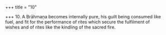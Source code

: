 +++
title = "10"

+++
10. A Brāhmaṇa becomes internally pure, his guilt being consumed like fuel, and fit for the performance of rites which secure the fulfilment of wishes and of rites like the kindling of the sacred fire.
